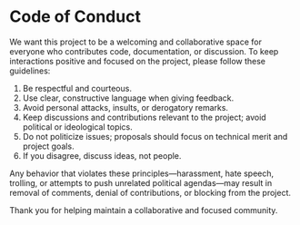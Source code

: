 # Code of Conduct

We want this project to be a welcoming and collaborative space for everyone who contributes code, documentation, or discussion. To keep interactions positive and focused on the project, please follow these guidelines:

1. Be respectful and courteous.  
2. Use clear, constructive language when giving feedback.  
3. Avoid personal attacks, insults, or derogatory remarks.  
4. Keep discussions and contributions relevant to the project; avoid political or ideological topics.  
5. Do not politicize issues; proposals should focus on technical merit and project goals.  
6. If you disagree, discuss ideas, not people.  

Any behavior that violates these principles—harassment, hate speech, trolling, or attempts to push unrelated political agendas—may result in removal of comments, denial of contributions, or blocking from the project.

Thank you for helping maintain a collaborative and focused community.
